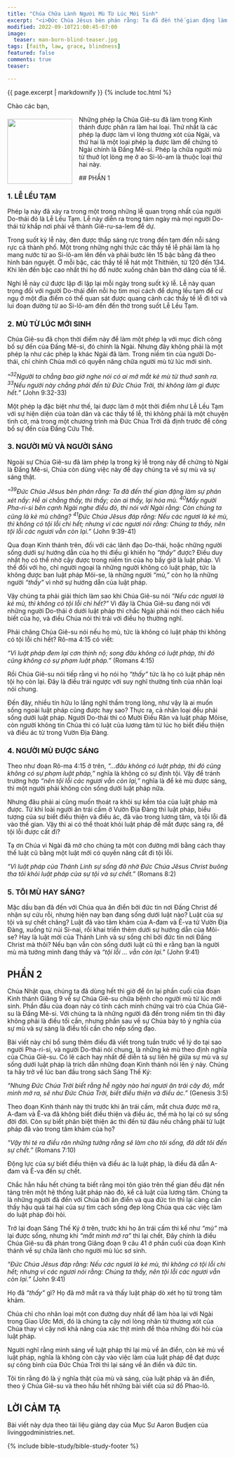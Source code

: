 ```yaml
---
title: "Chúa Chữa Lành Người Mù Từ Lúc Mới Sinh"
excerpt: "<i>Ðức Chúa Jêsus bèn phán rằng: Ta đã đến thế gian đặng làm sự phán xét nầy: Hễ ai chẳng thấy, thì thấy; còn ai thấy, lại hóa mù. (Giăng 9:39)</i>"
modified: 2022-09-10T21:00:45-07:00
image:
  teaser: man-born-blind-teaser.jpg
tags: [faith, law, grace, blindness]
featured: false
comments: true
teaser:

---
```

{{ page.excerpt | markdownify }}
{% include toc.html %}

Chào các bạn,
<div>
<p>
<img alt src="{{ site.url }}/assets/images/man-born-blind-teaser.jpg" style="border: 0px none; margin: 7px 15px 0px 0px; max-width: 100%; height: 148px; padding: 0px; float: left;">
Những phép lạ Chúa Giê-su đã làm trong Kinh thánh được phân ra làm hai loại. Thứ nhất là các phép lạ được làm vì lòng thương xót của Ngài, và thứ hai là một loại phép lạ được làm để chứng tỏ Ngài chính là Đấng Mê-si. Phép lạ chữa người mù từ thuở lọt lòng mẹ ở ao Si-lô-am là thuộc loại thứ hai này.
</p>
</div>
## PHẦN 1

### 1. LỄ LỀU TẠM

Phép lạ này đã xảy ra trong một trong những lễ quan trọng nhất của người Do-thái đó là Lễ Lều Tạm. Lễ này diễn ra trong tám ngày mà mọi người Do-thái từ khắp nơi phải về thành Giê-ru-sa-lem để dự.  

Trong suốt kỳ lễ này, đèn được thắp sáng rực trong đền tạm đến nỗi sáng rực cả thành phố. Một trong những nghi thức các thầy tế lễ phải làm là họ mang nước từ ao Si-lô-am lên đền và phải bước lên 15 bậc bằng đá theo hình bán nguyệt. Ở mỗi bậc, các thầy tế lễ hát một Thithiên, từ 120 đến 134. Khi lên đến bậc cao nhất thì họ đổ nước xuống chân bàn thờ dâng của tế lễ.  

Nghi lễ này cứ được lập đi lập lại mỗi ngày trong suốt kỳ lễ. Lễ này quan trọng đối với người Do-thái đến nỗi họ tìm mọi cách để dựng lều tạm để cư ngụ ở một địa điểm có thể quan sát được quang cảnh các thầy tế lễ đi tới và lui đoạn đường từ ao Si-lô-am đến đền thờ trong suốt Lễ Lều Tạm.

### 2. MÙ TỪ LÚC MỚI SINH

Chúa Giê-su đã chọn thời điểm này để làm một phép lạ với mục đích công bố sự đến của Đấng Mê-si, đó chính là Ngài. Nhưng đây không phải là một phép lạ như các phép lạ khác Ngài đã làm. Trong niềm tin của người Do-thái, chỉ chính Chúa mới có quyền năng chữa người mù từ lúc mới sinh.  

*“<sup>32</sup>Người ta chẳng bao giờ nghe nói có ai mở mắt kẻ mù từ thuở sanh ra. <sup>33</sup>Nếu người này chẳng phải đến từ Ðức Chúa Trời, thì không làm gì được hết.”* (John 9:32-33)  

Một phép lạ đặc biệt như thế, lại được làm ở một thời điểm như Lễ Lều Tạm với sự hiện diện của toàn dân và các thầy tế lễ, thì không phải là một chuyện tình cờ, mà trong một chương trình mà Đức Chúa Trời đã định trước để công bố sự đến của Đấng Cứu Thế.

### 3. NGƯỜI MÙ VÀ NGƯỜI SÁNG

Ngoài sự Chúa Giê-su đã làm phép lạ trong kỳ lễ trọng này để chứng tỏ Ngài là Đấng Mê-si, Chúa còn dùng việc này để dạy chúng ta về sự mù và sự sáng thật.  

*“<sup>39</sup>Ðức Chúa Jêsus bèn phán rằng: Ta đã đến thế gian đặng làm sự phán xét nầy: Hễ ai chẳng thấy, thì thấy; còn ai thấy, lại hóa mù. <sup>40</sup>Mấy người Pha-ri-si bên cạnh Ngài nghe điều đó, thì nói với Ngài rằng: Còn chúng ta cũng là kẻ mù chăng? <sup>41</sup>Ðức Chúa Jêsus đáp rằng: Nếu các ngươi là kẻ mù, thì không có tội lỗi chi hết; nhưng vì các ngươi nói rằng: Chúng ta thấy, nên tội lỗi các ngươi vẫn còn lại.”* (John 9:39-41)  

Qua đoạn Kinh thánh trên, đối với các lãnh đạo Do-thái, hoặc những người sống dưới sự hướng dẫn của họ thì điều gì khiến họ *“thấy”* được? Điều duy nhất họ có thể nhờ cậy được trong niềm tin của họ bấy giờ là luật pháp. Vì thế đối với họ, chỉ người ngoại là những người không có luật pháp, tức là không được ban luật pháp Môi-se, là những người *“mù,”* còn họ là những người *“thấy”* vì nhờ sự hướng dẫn của luật pháp.  

Vậy chúng ta phải giải thích làm sao khi Chúa Giê-su nói *“Nếu các ngươi là kẻ mù, thì không có tội lỗi chi hết?”* Vì đây là Chúa Giê-su đang nói với những người Do-thái ở dưới luật pháp thì chắc Ngài phải nói theo cách hiểu biết của họ, và điều Chúa nói thì trái với điều họ thường nghĩ.  

Phải chăng Chúa Giê-su nói nếu họ mù, tức là không có luật pháp thì không có tội lỗi chi hết? Rô-ma 4:15 có viết:  

*“Vì luật pháp đem lại cơn thịnh nộ; song đâu không có luật pháp, thì đó cũng không có sự phạm luật pháp.”* (Romans 4:15)  

Rồi Chúa Giê-su nói tiếp rằng vì họ nói họ *“thấy”* tức là họ có luật pháp nên tội họ còn lại. Đây là điều trái ngược với suy nghĩ thường tình của nhân loại nói chung.  

Đến đây, nhiều tín hữu lo lắng nghĩ thầm trong lòng, như vậy là ai muốn sống ngoài luật pháp cũng được hay sao? Thực ra, cả nhân loại đều phải sống dưới luật pháp. Người Do-thái thì có Mười Điều Răn và luật pháp Môise, còn người không tin Chúa thì có luật của lương tâm từ lúc họ biết điều thiện và điều ác từ trong Vườn Địa Đàng.

### 4. NGƯỜI MÙ ĐƯỢC SÁNG

Theo như đoạn Rô-ma 4:15 ở trên, *“...đâu không có luật pháp, thì đó cũng không có sự phạm luật pháp,”* nghĩa là không có sự định tội. Vậy để tránh trường hợp *“nên tội lỗi các ngươi vẫn còn lại,”* nghĩa là để kẻ mù được sáng, thì một người phải không còn sống dưới luật pháp nữa.  

Nhưng đâu phải ai cũng muốn thoát ra khỏi sự kềm tỏa của luật pháp mà được. Từ khi loài người ăn trái cấm ở Vườn Địa Đàng thì luật pháp, biểu tượng của sự biết điều thiện và điều ác, đã vào trong lương tâm, và tội lỗi đã vào thế gian. Vậy thì ai có thể thoát khỏi luật pháp để mắt được sáng ra, để tội lỗi được cất đi?  

Tạ ơn Chúa vì Ngài đã mở cho chúng ta một con đường mới bằng cách thay thế luật cũ bằng một luật mới có quyền năng cất đi tội lỗi.  

*“Vì luật pháp của Thánh Linh sự sống đã nhờ Ðức Chúa Jêsus Christ buông tha tôi khỏi luật pháp của sự tội và sự chết.”* (Romans 8:2)

### 5. TÔI MÙ HAY SÁNG?

Mặc dầu bạn đã đến với Chúa qua ân điển bởi đức tin nơi Đấng Christ để nhận sự cứu rỗi, nhưng hiện nay bạn đang sống dưới luật nào? Luật của sự tội và sự chết chăng? Luật đã vào tâm khảm của A-đam và Ê-va từ Vườn Địa Đàng, xuống từ núi Si-nai, rồi khai triển thêm dưới sự hướng dẫn của Môi-se? Hay là luật mới của Thánh Linh và sự sống chỉ bởi đức tin nơi Đấng Christ mà thôi? Nếu bạn vẫn còn sống dưới luật cũ thì e rằng bạn là người mù mà tưởng mình đang thấy và *“tội lỗi ... vẫn còn lại."* (John 9:41)

## PHẦN 2

Chúa Nhật qua, chúng ta đã dùng hết thì giờ để ôn lại phần cuối của đoạn Kinh thánh Giăng 9 về sự Chúa Giê-su chữa bệnh cho người mù từ lúc mới sinh. Phần đầu của đoạn này có tính cách minh chứng vai trò của Chúa Giê-su là Đấng Mê-si. Với chúng ta là những người đã đến trong niềm tin thì đây không phải là điều tối cần, nhưng phần sau về sự Chúa bày tỏ ý nghĩa của sự mù và sự sáng là điều tối cần cho nếp sống đạo.  

Bài viết này chỉ bổ sung thêm điều đã viết trong tuần trước về lý do tại sao người Pha-ri-si, và người Do-thái nói chung, là những kẻ mù theo định nghĩa của Chúa Giê-su. Có lẽ cách hay nhất để diễn tả sự liên hệ giữa sự mù và sự sống dưới luật pháp là trích dẫn những đoạn Kinh thánh nói lên ý này. Chúng ta hãy trở về lúc ban đầu trong sách Sáng Thế Ký:  

*“Nhưng Ðức Chúa Trời biết rằng hễ ngày nào hai ngươi ăn trái cây đó, mắt mình mở ra, sẽ như Ðức Chúa Trời, biết điều thiện và điều ác.”* (Genesis 3:5)  

Theo đoạn Kinh thánh này thì trước khi ăn trái cấm, mắt chưa được mở ra, A-đam và Ê-va đã không biết điều thiện và điều ác, thế mà họ lại có sự sống đời đời. Còn sự biết phân biệt thiện ác thì đến từ đâu nếu chẳng phải từ luật pháp đã vào trong tâm khảm của họ?  

*“Vậy thì té ra điều răn những tưởng rằng sẽ làm cho tôi sống, đã dắt tôi đến sự chết.”* (Romans 7:10)  

Động lực của sự biết điều thiện và điều ác là luật pháp, là điều đã dẫn A-đam và Ê-va đến sự chết.  

Chắc hẳn hầu hết chúng ta biết rằng mọi tôn giáo trên thế gian đều đặt nền tảng trên một hệ thống luật pháp nào đó, kể cả luật của lương tâm. Chúng ta là những người đã đến với Chúa bởi ân điển và qua đức tin thì lại càng cần thấy hậu quả tai hại của sự tìm cách sống đẹp lòng Chúa qua các việc làm do luật pháp đòi hỏi.  

Trở lại đoạn Sáng Thế Ký ở trên, trước khi họ ăn trái cấm thì kể như *“mù”* mà lại được sống, nhưng khi *“mắt mình mở ra”* thì lại chết. Đây chính là điều Chúa Giê-su đã phán trong Giăng đoạn 9 câu 41 ở phần cuối của đoạn Kinh thánh về sự chữa lành cho người mù lúc sơ sinh. 

*“Ðức Chúa Jêsus đáp rằng: Nếu các ngươi là kẻ mù, thì không có tội lỗi chi hết; nhưng vì các ngươi nói rằng: Chúng ta thấy, nên tội lỗi các ngươi vẫn còn lại.”* (John 9:41)  

Họ đã *“thấy”* gì? Họ đã mở mắt ra và thấy luật pháp dò xét họ từ trong tâm khảm.  

Chúa chỉ cho nhân loại một con đường duy nhất để làm hòa lại với Ngài trong Giao Ước Mới, đó là chúng ta cậy nơi lòng nhân từ thương xót của Chúa thay vì cậy nơi khả năng của xác thịt mình để thỏa những đòi hỏi của luật pháp.  

Người nghĩ rằng mình sáng về luật pháp thì lại mù về ân điển, còn kẻ mù về luật pháp, nghĩa là không còn cậy vào việc làm của luật pháp để đạt được sự công bình của Đức Chúa Trời thì lại sáng về ân điển và đức tin.  

Tôi tin rằng đó là ý nghĩa thật của mù và sáng, của luật pháp và ân điển, theo ý Chúa Giê-su và theo hầu hết những bài viết của sứ đồ Phao-lô.

## LỜI CẢM TẠ

Bài viết này dựa theo tài liệu giảng dạy của Mục Sư Aaron Budjen của livinggodministries.net.

{% include bible-study/bible-study-footer %}

